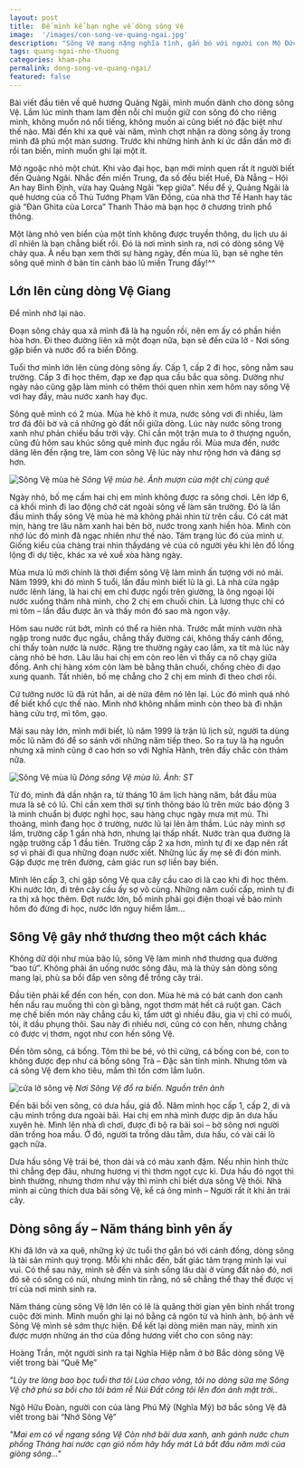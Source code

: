 ```yaml
---
layout: post
title:  Để mình kể bạn nghe về dòng sông Vệ
image:  '/images/con-song-ve-quang-ngai.jpg'
description: "Sông Vệ mang nặng nghĩa tình, gắn bó với người con Mộ Đức, Quảng Ngãi. Qua lăng kính của mình, giới thiệu đến bạn về dòng sông quên hương mình"
tags: quang-ngai-nho-thuong
categories: kham-pha
permalink: dong-song-ve-quang-ngai/
featured: false
---
```

Bài viết đầu tiên về quê hương Quảng Ngãi, mình muốn dành cho dòng sông Vệ. Lắm lúc mình tham lam đến nỗi chỉ muốn giữ con sông đó cho riêng mình, không muốn nó nổi tiếng, không muốn ai cũng biết nó đặc biệt như thế nào. Mãi đến khi xa quê vài năm, mình chợt nhận ra dòng sông ấy trong mình đã phủ một màn sương. Trước khi những hình ảnh kí ức dần dần mờ đi rồi tan biến, mình muốn ghi lại một ít.

Mở ngoặc nhỏ một chút. Khi vào đại học, bạn mới mình quen rất ít người biết đến Quảng Ngãi. Nhắc đến miền Trung, đa số đều biết Huế, Đà Nẵng – Hội An hay Bình Định, vừa hay Quảng Ngãi “kẹp giữa”. Nếu để ý, Quảng Ngãi là quê hương của cố Thủ Tướng Phạm Văn Đồng, của nhà thơ Tế Hanh hay tác giả “Đàn Ghita của Lorca” Thanh Thảo mà bạn học ở chương trình phổ thông.

Một làng nhỏ ven biển của một tỉnh không được truyền thông, du lịch ưu ái dĩ nhiên là bạn chẳng biết rồi. Đó là nơi mình sinh ra, nơi có dòng sông Vệ chảy qua. À nếu bạn xem thời sự hàng ngày, đến mùa lũ, bạn sẽ nghe tên sông quê mình ở bản tin cảnh báo lũ miền Trung đấy!^^

## Lớn lên cùng dòng Vệ Giang

Để mình nhớ lại nào.

Đoạn sông chảy qua xã mình đã là hạ nguồn rồi, nên em ấy có phần hiền hòa hơn. Đi theo đường liên xã một đoạn nữa, bạn sẽ đến cửa lở - Nơi sông gặp biển và nước đổ ra biển Đông.

Tuổi thơ mình lớn lên cùng dòng sông ấy. Cấp 1, cấp 2 đi học, sông nằm sau trường. Cấp 3 đi học thêm, đạp xe đạp qua cầu bắc qua sông. Dường như ngày nào cũng gặp làm mình có thêm thói quen nhìn xem hôm nay sông Vệ vơi hay đầy, màu nước xanh hay đục. 

Sông quê mình có 2 mùa. Mùa hè khô ít mưa, nước sông vơi đi nhiều, làm trơ đá đôi bờ và cả những gò đất nổi giữa dòng. Lúc này nước sông trong xanh như phản chiếu bầu trời vậy. Chỉ cần một trận mưa to ở thượng nguồn, cũng đủ hôm sau khúc sông quê mình đục ngầu rồi. Mùa mưa đến, nước dâng lên đến rặng tre, làm con sông Vệ lúc này như rộng hơn và đáng sợ hơn.

![Sông Vệ mùa hè](/images/con-song-ve-mua-he.jpg)
_Sông Vệ mùa hè. Ảnh mượn của một chị cùng quê_ 

Ngày nhỏ, bố mẹ cấm hai chị em mình không được ra sông chơi. Lên lớp 6, cả khối mình đi lao động chở cát ngoài sông về làm sân trường. Đó là lần đầu mình thấy sông Vệ mùa hè mà không phải nhìn từ trên cầu. Có cát mát mịn, hàng tre lâu năm xanh hai bên bờ, nước trong xanh hiền hòa. Mình còn nhớ lúc đó mình đã ngạc nhiên như thế nào. Tâm trạng lúc đó của mình ư. Giống kiểu của chàng trai nhìn thấydáng vẻ của cô người yêu khi lên đồ lồng lộng đi dự tiệc, khác xa vẻ xuề xòa hàng ngày.

Mùa mưa lũ mới chính là thời điểm sông Vệ làm mình ấn tượng với nó mãi. Năm 1999, khi đó mình 5 tuổi, lần đầu mình biết lũ là gì. Là nhà cửa ngập nước lênh láng, là hai chị em chỉ được ngồi trên giường, là ông ngoại lội nước xuống thăm nhà mình, cho 2 chị em chuối chin. Là lương thực chỉ có mì tôm – lần đầu được ăn và thấy món đó sao mà ngon vậy.

Hôm sau nước rút bớt, mình có thể ra hiên nhà. Trước mắt mình vườn nhà ngập trong nước đục ngầu, chẳng thấy đường cái, không thấy cánh đồng, chỉ thấy toàn nước là nước. Rặng tre thường ngày cao lắm, xa tít mà lúc này càng nhỏ bé hơn. Lâu lâu hai chị em còn reo lên vì thấy ca nô chạy giữa đồng. Anh chị hàng xóm còn làm bè bằng thân chuối, chống chèo đi dạo xung quanh. Tất nhiên, bố mẹ chẳng cho 2 chị em mình đi theo chơi rồi.

Cứ tưởng nước lũ đã rút hẳn, ai dè nửa đêm nó lên lại. Lúc đó mình quá nhỏ để biết khổ cực thế nào. Mình nhớ không nhầm mình còn theo bà đi nhận hàng cứu trợ, mì tôm, gạo.

Mãi sau này lớn, mình mới biết, lũ năm 1999 là trận lũ lịch sử, người ta dùng mốc lũ năm đó để so sánh với những năm tiếp theo. So ra tuy là hạ nguồn nhưng xã mình cũng ở cao hơn so với Nghĩa Hành, trên đấy chắc còn thảm nữa.

![Sông Vệ mùa lũ](/images/song-ve-mua-lu.JPG)
_Dòng sông Vệ mùa lũ. Ảnh: ST_ 

Từ đó, mình đã dần nhận ra, từ tháng 10 âm lịch hàng năm, bắt đầu mùa mưa là sẽ có lũ. Chỉ cần xem thời sự tỉnh thông báo lũ trên mức báo động 3 là mình chuẩn bị được nghỉ học, sau hàng chục ngày mưa mịt mù. Thi thoảng, mình đang học ở trường, nước lũ lại lên âm thầm. Lúc này mình sợ lắm, trường cấp 1 gần nhà hơn, nhưng lại thấp nhất. Nước tràn qua đường là ngập trường cấp 1 đầu tiên. Trường cấp 2 xa hơn, mình tự đi xe đạp nên rất sợ vì phải đi qua những đoạn nước xiết. Những lúc ấy mẹ sẽ đi đón mình. Gặp được mẹ trên đường, cảm giác run sợ liền bay biến.

Mình lên cấp 3, chỉ gặp sông Vệ qua cây cầu cao ơi là cao khi đi học thêm. Khi nước lớn, đi trên cây cầu ấy sợ vô cùng. Những năm cuối cấp, mình tự đi ra thị xã học thêm. Đợt nước lớn, bố mình phải gọi điện thoại về bảo mình hôm đó đừng đi học, nước lớn nguy hiểm lắm…

## Sông Vệ gây nhớ thương theo một cách khác

Không dữ dội như mùa bão lũ, sông Vệ làm mình nhớ thương qua đường “bao tử”. Không phải ăn uống nước sông đâu, mà là thủy sản dòng sông mang lại, phù sa bồi đắp ven sông để trồng cây trái.

Đầu tiên phải kể đến con hến, con don. Mùa hè mà có bát canh don canh hến nấu rau muống thì còn gì bằng, ngọt thơm mát hết cả ruột gan. Cách mẹ chế biến món này chẳng cầu kì, tẩm ướt gì nhiều đâu, gia vị chỉ có muối, tỏi, ít dầu phụng thôi. Sau này đi nhiều nơi, cũng có con hến, nhưng chẳng có được vị thơm, ngọt như con hến sông Vệ.

Đến tôm sông, cá bống. Tôm thì be bé, vỏ thì cứng, cá bống con bé, con to không được đẹp như cá bống sông Trà – Đặc sản tỉnh mình. Nhưng tôm và cá sông Vệ đem kho tiêu, mắm thì tốn cơm lắm luôn.

![cửa lở sông vệ](/images/cua-lo-song-ve.jpg)
_Nơi Sông Vệ đổ ra biển. Nguồn trên ảnh_

Đến bãi bồi ven sông, có dưa hấu, giá đỗ. Năm mình học cấp 1, cấp 2, dì và cậu mình trồng dưa ngoài bãi. Hai chị em nhà mình được dịp ăn dưa hấu xuyên hè. Mình lên nhà dì chơi, được đi bộ ra bãi soi – bờ sông nơi người dân trồng hoa mầu. Ở đó, người ta trồng dâu tằm, dưa hấu, có vài cái lò gạch nữa. 

Dưa hấu sông Vệ trái bé, thon dài và có màu xanh đậm. Nếu nhìn hình thức thì chẳng đẹp đâu, nhưng hương vị thì thơm ngọt cực kì. Dưa hấu đỏ ngọt thì bình thường, nhưng thơm như vậy thì mình chỉ biết dưa sông Vệ thôi. Nhà mình ai cũng thích dưa bãi sông Vệ, kể cả ông mình – Người rất ít khi ăn trái cây.

## Dòng sông ấy – Năm tháng bình yên ấy

Khi đã lớn và xa quê, những ký ức tuổi thơ gắn bó với cánh đồng, dòng sông là tài sản mình quý trọng. Mỗi khi nhắc đến, bất giác tâm trạng mình lại vui vui. Có thể sau này, mình sẽ đến và sinh sống lâu dài ở vùng đất nào đó, nơi đó sẽ có sông có núi, nhưng mình tin rằng, nó sẽ chẳng thể thay thế được vị trí của nơi mình sinh ra.

Năm tháng cùng sông Vệ lớn lên có lẽ là quãng thời gian yên bình nhất trong cuộc đời mình. Mình muốn ghi lại nó bằng cả ngôn từ và hình ảnh, bộ ảnh về Sông Vệ mình sẽ sớm thực hiện. Để kết lại dòng miên man này, mình xin được mượn những án thơ của đồng hương viết cho con sông này:

Hoàng Trần, một người sinh ra tại Nghĩa Hiệp nằm ở bờ Bắc dòng sông Vệ viết trong bài “Quê Mẹ”

_"Lũy tre làng bao bọc tuổi thơ tôi_
_Lúa chao võng, tôi no dòng sữa mẹ_
_Sông Vệ chở phù sa bồi cho tôi bám rễ_
_Núi Đất cõng tôi lên đón ánh mặt trời.._

Ngô Hữu Đoàn, người con của làng Phú Mỹ (Nghĩa Mỹ) bờ bắc sông Vệ đã viết trong bài “Nhớ Sông Vệ”

_"Mai em có về ngang sông Vệ_
_Còn nhớ bãi dưa xanh, anh gánh nước chưn phồng_
_Tháng hai nước cạn gió nồm hây hẩy mát_
_Là bắt đầu năm mới của giòng sông…"_

